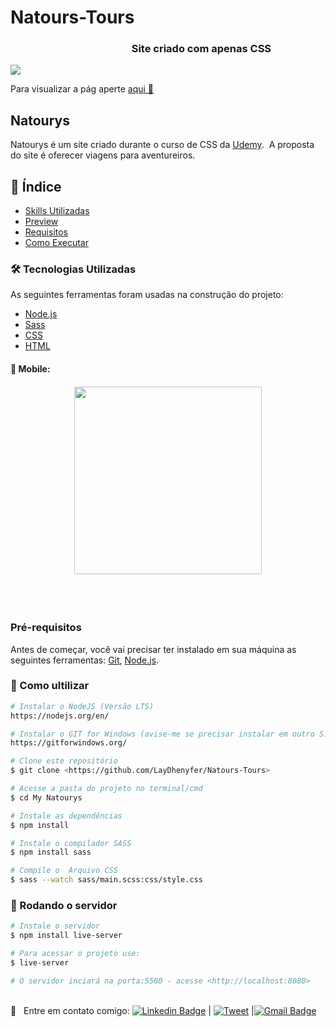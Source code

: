 # Natours-Tours

<h3 text-align:center;>&nbsp;&nbsp;&nbsp;&nbsp;&nbsp;&nbsp&nbsp;&nbsp;&nbsp;&nbsp;&nbsp;&nbsp;&nbsp;&nbsp;&nbsp&nbsp;&nbsp;&nbsp;&nbsp;&nbsp;&nbsp;&nbsp;&nbsp;&nbsp;&nbsp;&nbsp;&nbsp;&nbsp;&nbsp;&nbsp;&nbsp;&nbsp;&nbsp;&nbsp;&nbsp;&nbsp;&nbsp;&nbsp;&nbsp;&nbsp;&nbsp;&nbsp;&nbsp;&nbsp;&nbsp;&nbsp;&nbsp;&nbsp;&nbsp;&nbsp;Site criado com apenas CSS</h3>

<img src="https://ik.imagekit.io/5vlrdbrxlr/telabk_Idli_ev2F.png">

Para visualizar a pág aperte <a href="https://laydhenyfer.github.io/Natours-Tours/"> aqui 🙋</a>

<a name="sobre"><h2> Natourys </h2>
 Natourys é um site criado durante o curso de CSS da <a href="https://www.udemy.com/">Udemy</a>.
 &nbsp;A proposta do site é oferecer viagens para aventureiros. </a>

## 📑  Índice 
-  [Skills Utilizadas](#skills-utilizadas)
-  [Preview](#preview)
-  [Requisitos](#prerequisito)
-  [Como Executar](#execute)

### 🛠 Tecnologias Utilizadas <a name="skills-utilizadas">
  
  As seguintes ferramentas foram usadas na construção do projeto:
  
- [Node.js](https://nodejs.org/en/)
- [Sass](https://www.sqlite.org/index.html)
- [CSS](https://www.w3.org/Style/CSS/Overview.en.html)
- [HTML](https://html.com/)

#### 📱 Mobile: <a name="preview">
<h4 align="center">	
<img src="https://ik.imagekit.io/5vlrdbrxlr/Screenshot__1__PP5CspjB3v.png" width="300"> 
</h4>
<br><br>

### Pré-requisitos <a name="prerequisito">
Antes de começar, você vai precisar ter instalado em sua máquina as seguintes ferramentas:
[Git](https://git-scm.com), [Node.js](https://nodejs.org/en/). 


### 🎲 Como ultilizar <a name="execute">

```bash
# Instalar o NodeJS (Versão LTS)
https://nodejs.org/en/

# Instalar o GIT for Windows (avise-me se precisar instalar em outro S.O)
https://gitforwindows.org/

# Clone este repositório
$ git clone <https://github.com/LayDhenyfer/Natours-Tours>

# Acesse a pasta do projeto no terminal/cmd
$ cd My Natourys

# Instale as dependências
$ npm install

# Instale o compilador SASS
$ npm install sass 

# Compile o  Arquivo CSS
$ sass --watch sass/main.scss:css/style.css
```

### 🎲 Rodando o servidor <a name="execute">
   
```bash
# Instale o servidor 
$ npm install live-server

# Para acessar o projeto use:
$ live-server 

# O servidor inciará na porta:5500 - acesse <http://localhost:8080> 
```
<br/> :email: &nbsp; Entre em contato comigo: [![Linkedin Badge](https://img.shields.io/badge/-LayliaDhenyfer-blue?style=flat-square&logo=Linkedin&logoColor=white&link=https://www.linkedin.com/in/laylia-dhennyfe-74b119197/)](https://www.linkedin.com/in/tgmarinho/) 
| [![Tweet](https://img.shields.io/twitter/url/https/github.com/tterb/hyde.svg?style=social)](https://https://twitter.com/Laylia36265501?s=08/intent/tweet?text=Check%20out%20Hyde!%20%E2%9C%A8%20An%20accessible,%20open-source%20markdown%20editor%20for%20any%20user%20E2%9C%A8%20https://https://twitter.com/Laylia36265501?s=08/tterb/hyde%20%F0%9F%A4%97)
|[![Gmail Badge](https://img.shields.io/badge/-layliadhennyfe20017@gmail.com-c14438?style=flat-square&logo=Gmail&logoColor=white&link=mailto:layliadhennyfe20017@gmail.com)](mailto:layliadhennyfe20017@gmail.com)
